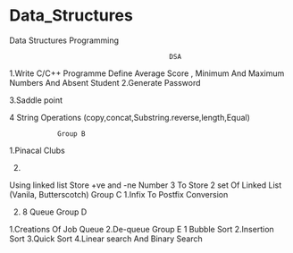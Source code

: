 # Data_Structures
Data Structures Programming

                                            DSA
1.Write C/C++ Programme Define Average Score , Minimum And Maximum Numbers And Absent Student 
2.Generate Password

3.Saddle point 

4 String Operations (copy,concat,Substring.reverse,length,Equal)

				Group B
1.Pinacal Clubs

2. 
Using linked list Store +ve and -ne Number
3 To Store 2 set Of Linked List (Vanila, Butterscotch)
				Group C
1.Infix To Postfix Conversion

2. 8 Queue
				Group D

1.Creations Of  Job Queue
2.De-queue
				Group E
1 Bubble Sort 
2.Insertion Sort
3.Quick Sort
4.Linear search And Binary Search
